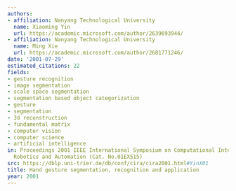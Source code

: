 ```yaml
---
authors:
- affiliation: Nanyang Technological University
  name: Xiaoming Yin
  url: https://academic.microsoft.com/author/2639693944/
- affiliation: Nanyang Technological University
  name: Ming Xie
  url: https://academic.microsoft.com/author/2681771246/
date: '2001-07-29'
estimated_citations: 22
fields:
- gesture recognition
- image segmentation
- scale space segmentation
- segmentation based object categorization
- gesture
- segmentation
- 3d reconstruction
- fundamental matrix
- computer vision
- computer science
- artificial intelligence
in: Proceedings 2001 IEEE International Symposium on Computational Intelligence in
  Robotics and Automation (Cat. No.01EX515)
src: https://dblp.uni-trier.de/db/conf/cira/cira2001.html#YinX01
title: Hand gesture segmentation, recognition and application
year: 2001
---
```

